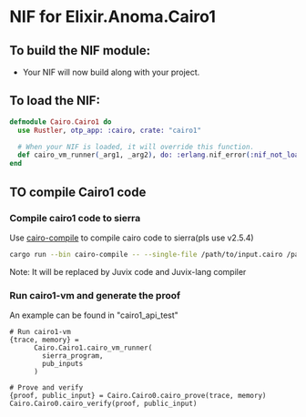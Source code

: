 # NIF for Elixir.Anoma.Cairo1

## To build the NIF module:

- Your NIF will now build along with your project.

## To load the NIF:

```elixir
defmodule Cairo.Cairo1 do
  use Rustler, otp_app: :cairo, crate: "cairo1"

  # When your NIF is loaded, it will override this function.
  def cairo_vm_runner(_arg1, _arg2), do: :erlang.nif_error(:nif_not_loaded)
end
```

## TO compile Cairo1 code

### Compile cairo1 code to sierra

Use [cairo-compile](https://github.com/starkware-libs/cairo) to compile cairo code to sierra(pls use v2.5.4)

```bash
cargo run --bin cairo-compile -- --single-file /path/to/input.cairo /path/to/output.sierra --replace-ids
```

Note: It will be replaced by Juvix code and Juvix-lang compiler

### Run cairo1-vm and generate the proof
An example can be found in "cairo1_api_test"

```
# Run cairo1-vm
{trace, memory} =
      Cairo.Cairo1.cairo_vm_runner(
        sierra_program,
        pub_inputs
      )

# Prove and verify
{proof, public_input} = Cairo.Cairo0.cairo_prove(trace, memory)
Cairo.Cairo0.cairo_verify(proof, public_input)
```
